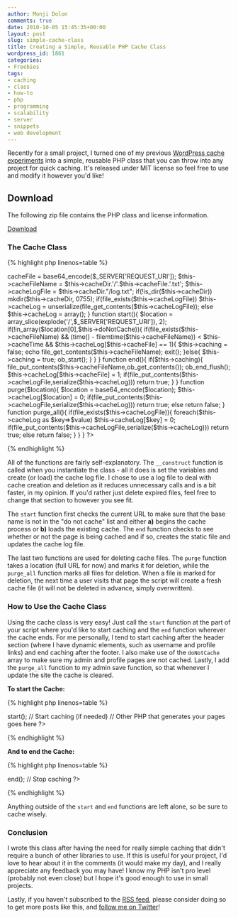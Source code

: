 ```yaml
---
author: Monji Dolon
comments: true
date: 2010-10-05 15:45:35+00:00
layout: post
slug: simple-cache-class
title: Creating a Simple, Reusable PHP Cache Class
wordpress_id: 1861
categories:
- Freebies
tags:
- caching
- class
- how-to
- php
- programming
- scalability
- server
- snippets
- web development
---
```


Recently for a small project, I turned one of my previous [WordPress cache experiments](http://www.hongkiat.com/blog/display-wordpress-sidebar-on-other-non-wp-sites/) into a simple, reusable PHP class that you can throw into any project for quick caching.  It's released under MIT license so feel free to use and modify it however you'd like!

## Download

The following zip file contains the PHP class and license information.

<div class="download">
  <a href="http://demos.devgrow.com/SimpleCache.zip" class="primary">Download</a>
</div>


### The Cache Class

{% highlight php linenos=table %}
<?php
class Cache {

	// Pages you do not want to Cache:
	var $doNotCache = array("admin","profile");

	// General Config Vars
	var $cacheDir = "./cache";
	var $cacheTime = 21600;
	var $caching = false;
	var $cacheFile;
	var $cacheFileName;
	var $cacheLogFile;
	var $cacheLog;

	function __construct(){
		$this->cacheFile = base64_encode($_SERVER['REQUEST_URI']);
		$this->cacheFileName = $this->cacheDir.'/'.$this->cacheFile.'.txt';
		$this->cacheLogFile = $this->cacheDir."/log.txt";
		if(!is_dir($this->cacheDir)) mkdir($this->cacheDir, 0755);
		if(file_exists($this->cacheLogFile))
			$this->cacheLog = unserialize(file_get_contents($this->cacheLogFile));
		else
			$this->cacheLog = array();
	}

	function start(){
		$location = array_slice(explode('/',$_SERVER['REQUEST_URI']), 2);
		if(!in_array($location[0],$this->doNotCache)){
			if(file_exists($this->cacheFileName) && (time() - filemtime($this->cacheFileName)) < $this->cacheTime && $this->cacheLog[$this->cacheFile] == 1){
				$this->caching = false;
				echo file_get_contents($this->cacheFileName);
				exit();
			}else{
				$this->caching = true;
				ob_start();
			}
		}
	}

	function end(){
		if($this->caching){
			file_put_contents($this->cacheFileName,ob_get_contents());
			ob_end_flush();
			$this->cacheLog[$this->cacheFile] = 1;
			if(file_put_contents($this->cacheLogFile,serialize($this->cacheLog)))
				return true;
		}
	}

	function purge($location){
		$location = base64_encode($location);
		$this->cacheLog[$location] = 0;
		if(file_put_contents($this->cacheLogFile,serialize($this->cacheLog)))
			return true;
		else
			return false;
	}

	function purge_all(){
		if(file_exists($this->cacheLogFile)){
			foreach($this->cacheLog as $key=>$value) $this->cacheLog[$key] = 0;
			if(file_put_contents($this->cacheLogFile,serialize($this->cacheLog)))
				return true;
			else
				return false;
		}
	}

}
?>
{% endhighlight %}

All of the functions are fairly self-explanatory.  The `__construct` function is called when you instantiate the class - all it does is set the variables and create (or load) the cache log file.  I chose to use a log file to deal with cache creation and deletion as it reduces unnecessary calls and is a bit faster, in my opinion.  If you'd rather just delete expired files, feel free to change that section to however you see fit.

The `start` function first checks the current URL to make sure that the base name is not in the "do not cache" list and either **a)** begins the cache process or **b)** loads the existing cache.  The `end` function checks to see whether or not the page is being cached and if so, creates the static file and updates the cache log file.

The last two functions are used for deleting cache files.  The `purge` function takes a location (full URL for now) and marks it for deletion, while the `purge_all` function marks all files for deletion.  When a file is marked for deletion, the next time a user visits that page the script will create a fresh cache file (it will not be deleted in advance, simply overwritten).

### How to Use the Cache Class

Using the cache class is very easy!  Just call the `start` function at the part of your script where you'd like to start caching and the `end` function wherever the cache ends.  For me personally, I tend to start caching after the header section (where I have dynamic elements, such as username and profile links) and end caching after the footer.  I also make use of the `doNotCache` array to make sure my admin and profile pages are not cached.  Lastly, I add the `purge_all` function to my admin save function, so that whenever I update the site the cache is cleared.

**To start the Cache:**

{% highlight php linenos=table %}
<?php
include_once("cache.php");
$cache = new Cache;
$cache->start(); // Start caching (if needed)

// Other PHP that generates your pages goes here
?>
{% endhighlight %}

**And to end the Cache:**

{% highlight php linenos=table %}
<?php
$cache->end(); // Stop caching
?>
{% endhighlight %}

Anything outside of the `start` and `end` functions are left alone, so be sure to cache wisely.

### Conclusion

I wrote this class after having the need for really simple caching that didn't require a bunch of other libraries to use.  If this is useful for your project, I'd love to hear about it in the comments (it would make my day), and I really appreciate any feedback you may have!  I know my PHP isn't pro level (probably not even close) but I hope it's good enough to use in small projects.

Lastly, if you haven't subscribed to the [RSS feed](http://feeds.feedburner.com/devgrow), please consider doing so to get more posts like this, and [follow me on Twitter](http://twitter.com/ThinkDevGrow)!